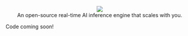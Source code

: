 <div align="center">
<img src="https://github.com/user-attachments/assets/e898d808-27d3-43c5-9826-c88e12828a6e" /><br />
An open-source real-time AI inference engine that scales with you.
</div>

Code coming soon!
